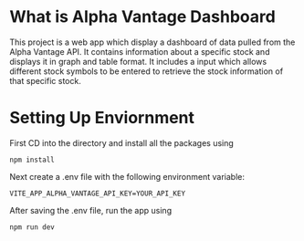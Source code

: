 # What is Alpha Vantage Dashboard
This project is a web app which display a dashboard of data pulled from the Alpha Vantage API. It contains information about a specific stock and displays it in graph and table format. It includes a input which allows different stock symbols to be entered to retrieve the stock information of that specific stock.

# Setting Up Enviornment
First CD into the directory and install all the packages using

`npm install`

Next create a .env file with the following environment variable:

`VITE_APP_ALPHA_VANTAGE_API_KEY=YOUR_API_KEY`

After saving the .env file, run the app using 

`npm run dev`
